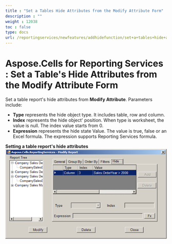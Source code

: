 ```yaml
---
title : "Set a Tables Hide Attributes from the Modify Attribute Form" 
description : "" 
weight : 12038 
toc : false
type: docs
url: /reportingservices/newfeatures/addhidefunction/set+a+tables+hide+attributes+from+the+modify+attribute+form/
---
```


# Aspose.Cells for Reporting Services : Set a Table's Hide Attributes from the Modify Attribute Form


Set a table report's hide attributes from **Modify Attribute**. Parameters include:

*   **Type** represents the hide object type. It includes table, row and column.
*   **Index** represents the hide object' position. When type is worksheet, the value is null. The index value starts from 0.
*   **Expression** represents the hide state Value. The value is true, false or an Excel formula. The expression supports Reporting Services formula.

**Setting a table report's hide attributes**  
![image](6193403.png)

